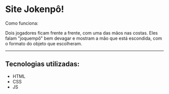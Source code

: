 <h1>Site Jokenpô!</h1>
<p>Como funciona:</p>
<p>Dois jogadores ficam frente a frente, com uma das mãos nas costas. Eles falam "joquempô" bem devagar e mostram a mão que está escondida, com o formato do objeto que escolheram.</p>
<hr>
<h2>Tecnologias utilizadas:</h2>
<ul>
  <li>HTML</li>
  <li>CSS</li>
  <li>JS</li>
</ul>
